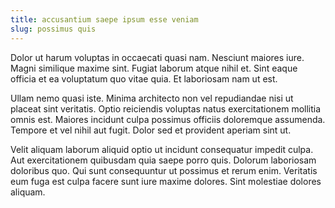 ```yaml
---
title: accusantium saepe ipsum esse veniam
slug: possimus quis
---
```


Dolor ut harum voluptas in occaecati quasi nam. Nesciunt maiores iure. Magni similique maxime sint. Fugiat laborum atque nihil et. Sint eaque officia et ea voluptatum quo vitae quia. Et laboriosam nam ut est.

Ullam nemo quasi iste. Minima architecto non vel repudiandae nisi ut placeat sint veritatis. Optio reiciendis voluptas natus exercitationem mollitia omnis est. Maiores incidunt culpa possimus officiis doloremque assumenda. Tempore et vel nihil aut fugit. Dolor sed et provident aperiam sint ut.

Velit aliquam laborum aliquid optio ut incidunt consequatur impedit culpa. Aut exercitationem quibusdam quia saepe porro quis. Dolorum laboriosam doloribus quo. Qui sunt consequuntur ut possimus et rerum enim. Veritatis eum fuga est culpa facere sunt iure maxime dolores. Sint molestiae dolores aliquam.
